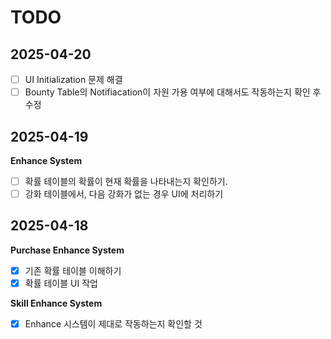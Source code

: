 # TODO

## 2025-04-20

* [ ] UI Initialization 문제 해결
* [ ] Bounty Table의 Notifiacation이 자원 가용 여부에 대해서도 작동하는지 확인 후 수정

## 2025-04-19

**Enhance System**

* [ ] 확률 테이블의 확률이 현재 확률을 나타내는지 확인하기.
* [ ] 강화 테이블에서, 다음 강화가 없는 경우 UI에 처리하기

## 2025-04-18

**Purchase Enhance System**

* [x] 기존 확률 테이블 이해하기
* [x] 확률 테이블 UI 작업

**Skill Enhance System**

* [x] Enhance 시스템이 제대로 작동하는지 확인할 것